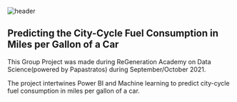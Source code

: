 ![header](https://user-images.githubusercontent.com/79016652/137280283-2e5b3001-c3df-4067-9563-474d70c583e8.PNG)

<h2>Predicting the City-Cycle Fuel Consumption in Miles per Gallon of a Car</h2>

This Group Project was made during ReGeneration Academy on Data Science(powered by Papastratos) during September/October 2021.

The project intertwines Power BI and Machine learning to predict city-cycle fuel consumption in miles per gallon of a car.

